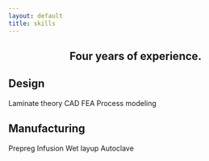 ```yaml
---
layout: default
title: skills
---
```


<h2 style="text-align: center;"> Four years of experience. 
</h2>

## Design
Laminate theory    CAD    FEA    Process modeling

## Manufacturing
Prepreg    Infusion    Wet layup    Autoclave
